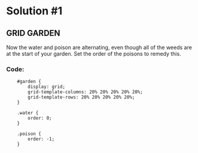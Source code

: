 
# Solution #1

## GRID GARDEN

Now the water and poison are alternating, even though all of the weeds are at the start of your garden. Set the order of the poisons to remedy this.

### Code: 

```    
    #garden {
        display: grid;
        grid-template-columns: 20% 20% 20% 20% 20%;
        grid-template-rows: 20% 20% 20% 20% 20%;
    }

    .water {
        order: 0;
    }

    .poison {
        order: -1;        
    }
```
